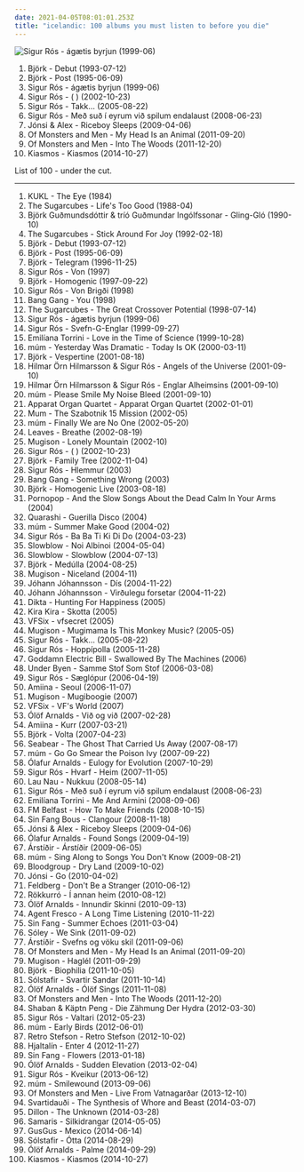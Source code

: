 ```yaml
---
date: 2021-04-05T08:01:01.253Z
title: "icelandic: 100 albums you must listen to before you die"
---
```

![Sigur Rós - ágætis byrjun (1999-06)](http://coverartarchive.org/release/3f38169f-6501-4383-8a0e-06d416338e8f/6928375238-500.jpg "Sigur Rós - ágætis byrjun (1999-06)")
<ol class="albums">
<li data-cover="http://coverartarchive.org/release/3945b500-1e03-3060-89a2-82b0938d8397/23040661690-500.jpg" data-tags="electronic, alternative" role="button">Björk - Debut (1993-07-12)</li>
<li data-cover="https://img.discogs.com/SJGfQpjn__fQln9HSBD1nYPsjso=/fit-in/600x926/filters:strip_icc():format(jpeg):mode_rgb():quality(90)/discogs-images/R-2976694-1419413692-8369.jpeg.jpg" data-tags="electronic, alternative" role="button">Björk - Post (1995-06-09)</li>
<li data-cover="http://coverartarchive.org/release/3f38169f-6501-4383-8a0e-06d416338e8f/6928375238-500.jpg" data-tags="post-rock" role="button">Sigur Rós - ágætis byrjun (1999-06)</li>
<li data-cover="https://via.placeholder.com/450" data-tags="post-rock" role="button">Sigur Rós - ( ) (2002-10-23)</li>
<li data-cover="http://coverartarchive.org/release/4e5c0257-cf0e-3ece-95e6-bf3dc4c18f2b/8227839938-500.jpg" data-tags="post-rock" role="button">Sigur Rós - Takk... (2005-08-22)</li>
<li data-cover="http://coverartarchive.org/release/e4cef835-f2ac-48df-8407-b38ac4ec9969/22564414072-500.jpg" data-tags="post-rock" role="button">Sigur Rós - Með suð í eyrum við spilum endalaust (2008-06-23)</li>
<li data-cover="http://coverartarchive.org/release/06893018-03d4-3c87-9d87-93bb51881dc0/22358531244-500.jpg" data-tags="ambient, icelandic" role="button">Jónsi & Alex - Riceboy Sleeps (2009-04-06)</li>
<li data-cover="https://img.discogs.com/JOkkZurGvAkeFp8PQEAgtqzrhjg=/fit-in/600x539/filters:strip_icc():format(jpeg):mode_rgb():quality(90)/discogs-images/R-10352709-1495840289-6397.jpeg.jpg" data-tags="indie pop, indie" role="button">Of Monsters and Men - My Head Is an Animal (2011-09-20)</li>
<li data-cover="http://coverartarchive.org/release/4768d1fc-efa0-4dda-bb7f-9856e806831a/3608510095-500.jpg" data-tags="icelandic" role="button">Of Monsters and Men - Into The Woods (2011-12-20)</li>
<li data-cover="http://coverartarchive.org/release/dac46d09-412c-4e23-a3a6-9348ec554d7e/8779262560-500.jpg" data-tags="techno, icelandic" role="button">Kiasmos - Kiasmos (2014-10-27)</li>
</ol>
List of 100 - under the cut.
<!-- more -->

_________________

<ol class="albums">
<li data-cover="http://coverartarchive.org/release/4a45e391-dc70-33d2-b1c6-cd3b875459b4/28458264738-500.jpg" data-tags="post-punk" role="button">
KUKL - The Eye (1984)
</li>
<li data-cover="http://coverartarchive.org/release/512b72ed-014d-4e35-b49b-8265e5a64442/25984864434-500.jpg" data-tags="alternative, 80s" role="button">
The Sugarcubes - Life's Too Good (1988-04)
</li>
<li data-cover="http://coverartarchive.org/release/460a13d9-3795-3106-92ee-a43f3230fd35/24887398997-500.jpg" data-tags="jazz" role="button">
Björk Guðmundsdóttir & tríó Guðmundar Ingólfssonar - Gling-Gló (1990-10)
</li>
<li data-cover="http://coverartarchive.org/release/bc30517f-15a6-45e8-a40a-3e85f3e91e16/9538648138-500.jpg" data-tags="90s, icelandic" role="button">
The Sugarcubes - Stick Around For Joy (1992-02-18)
</li>
<li data-cover="http://coverartarchive.org/release/3945b500-1e03-3060-89a2-82b0938d8397/23040661690-500.jpg" data-tags="electronic, alternative" role="button">
Björk - Debut (1993-07-12)
</li>
<li data-cover="https://img.discogs.com/SJGfQpjn__fQln9HSBD1nYPsjso=/fit-in/600x926/filters:strip_icc():format(jpeg):mode_rgb():quality(90)/discogs-images/R-2976694-1419413692-8369.jpeg.jpg" data-tags="electronic, alternative" role="button">
Björk - Post (1995-06-09)
</li>
<li data-cover="https://via.placeholder.com/450" data-tags="electronic, remix" role="button">
Björk - Telegram (1996-11-25)
</li>
<li data-cover="https://img.discogs.com/xDoLKS9K6k-_LsoyHCli65KIfo0=/fit-in/600x600/filters:strip_icc():format(jpeg):mode_rgb():quality(90)/discogs-images/R-5800452-1403020958-1511.jpeg.jpg" data-tags="ambient, post-rock" role="button">
Sigur Rós - Von (1997)
</li>
<li data-cover="http://coverartarchive.org/release/7a2ad97a-55e9-48a4-953b-45ddc10f7f0f/3778603775-500.jpg" data-tags="electronic, alternative" role="button">
Björk - Homogenic (1997-09-22)
</li>
<li data-cover="http://coverartarchive.org/release/59423973-26cd-4a5c-b884-da4a32fed5be/9635511608-500.jpg" data-tags="post-rock, icelandic, ambiental" role="button">
Sigur Rós - Von Brigði (1998)
</li>
<li data-cover="http://coverartarchive.org/release/b7bb368c-4760-40d1-8244-8b42729125d1/2337163551-500.jpg" data-tags="electronic, trip-hop" role="button">
Bang Gang - You (1998)
</li>
<li data-cover="http://coverartarchive.org/release/304f562b-e9d9-372f-8f38-39cf5d7d49aa/28131962177-500.jpg" data-tags="alternative rock" role="button">
The Sugarcubes - The Great Crossover Potential (1998-07-14)
</li>
<li data-cover="http://coverartarchive.org/release/3f38169f-6501-4383-8a0e-06d416338e8f/6928375238-500.jpg" data-tags="post-rock" role="button">
Sigur Rós - ágætis byrjun (1999-06)
</li>
<li data-cover="https://img.discogs.com/Y10IBvwTxEv1I1S7-M3jDnvXkpg=/fit-in/600x450/filters:strip_icc():format(jpeg):mode_rgb():quality(90)/discogs-images/R-13958351-1564919422-3320.jpeg.jpg" data-tags="icelandic" role="button">
Sigur Rós - Svefn-G-Englar (1999-09-27)
</li>
<li data-cover="http://coverartarchive.org/release/4086fb2d-8bae-4d8e-9557-30b84f10755f/19988749407-500.jpg" data-tags="indie, pop, female vocalists, singer-songwriter, trip hop" role="button">
Emilíana Torrini - Love in the Time of Science (1999-10-28)
</li>
<li data-cover="https://img.discogs.com/4A7pxX5IPWZyBTGjz_ivrmyVXi8=/fit-in/600x600/filters:strip_icc():format(jpeg):mode_rgb():quality(90)/discogs-images/R-28802-1300556819.jpeg.jpg" data-tags="ambient, glitch, electronica, post-rock" role="button">
múm - Yesterday Was Dramatic - Today Is OK (2000-03-11)
</li>
<li data-cover="http://coverartarchive.org/release/441e153d-6ce6-3a75-aa4e-65f63b88d14f/3487982154-500.jpg" data-tags="electronic" role="button">
Björk - Vespertine (2001-08-18)
</li>
<li data-cover="http://coverartarchive.org/release/83a233fa-b0bc-4507-8aa8-71197e99ed62/19056063496-500.jpg" data-tags="ambient, icelandic" role="button">
Hilmar Örn Hilmarsson & Sigur Rós - Angels of the Universe (2001-09-10)
</li>
<li data-cover="http://coverartarchive.org/release/965b38de-1913-484c-8515-3f1c38cf174a/5191918805-500.jpg" data-tags="soundtrack, icelandic, sigur ros" role="button">
Hilmar Örn Hilmarsson & Sigur Rós - Englar Alheimsins (2001-09-10)
</li>
<li data-cover="http://coverartarchive.org/release/1a6c2ac5-9931-41cd-98e1-9aad3c16468d/8354320939-500.jpg" data-tags="icelandic" role="button">
múm - Please Smile My Noise Bleed (2001-09-10)
</li>
<li data-cover="https://img.discogs.com/bql1bF3HFe_YMQKVZ_pXz6ZvA8I=/fit-in/600x595/filters:strip_icc():format(jpeg):mode_rgb():quality(90)/discogs-images/R-187231-1526560269-3108.jpeg.jpg" data-tags="electronic" role="button">
Apparat Organ Quartet - Apparat Organ Quartet (2002-01-01)
</li>
<li data-cover="https://img.discogs.com/SIIRqDsTNeV2dD3F97ofH5hvx6g=/fit-in/600x600/filters:strip_icc():format(jpeg):mode_rgb():quality(90)/discogs-images/R-13921459-1564123102-7737.jpeg.jpg" data-tags="electronic, electronica" role="button">
Mum - The Szabotnik 15 Mission (2002-05)
</li>
<li data-cover="https://img.discogs.com/lXD8whyAYclV6eo5oxbFpF-BrwU=/fit-in/600x463/filters:strip_icc():format(jpeg):mode_rgb():quality(90)/discogs-images/R-1902743-1251309415.jpeg.jpg" data-tags="electronic" role="button">
múm - Finally We are No One (2002-05-20)
</li>
<li data-cover="https://img.discogs.com/oWVGEQWFO-ab7lOrr653DrHk4yg=/fit-in/480x481/filters:strip_icc():format(jpeg):mode_rgb():quality(90)/discogs-images/R-739735-1357904961-6155.jpeg.jpg" data-tags="indie rock" role="button">
Leaves - Breathe (2002-08-19)
</li>
<li data-cover="https://img.discogs.com/XcwpLqGcprgoLn2glzpjUz9t3Bc=/fit-in/600x594/filters:strip_icc():format(jpeg):mode_rgb():quality(90)/discogs-images/R-198649-1586603824-9916.jpeg.jpg" data-tags="singer-songwriter, folktronica, indie folk, iceland" role="button">
Mugison - Lonely Mountain (2002-10)
</li>
<li data-cover="https://via.placeholder.com/450" data-tags="post-rock" role="button">
Sigur Rós - ( ) (2002-10-23)
</li>
<li data-cover="http://coverartarchive.org/release/67777d01-6aad-4d00-888a-98337bd222e2/7794254183-500.jpg" data-tags="electronic, electronica, cool compilations" role="button">
Björk - Family Tree (2002-11-04)
</li>
<li data-cover="http://coverartarchive.org/release/1d2d3853-eb84-4d75-8a79-405b38579dc8/2997303377-500.jpg" data-tags="ambient, post-rock, soundtrack" role="button">
Sigur Rós - Hlemmur (2003)
</li>
<li data-cover="http://coverartarchive.org/release/994e2eae-daf6-4428-a109-08ee24226397/7204386247-500.jpg" data-tags="trip-hop, icelandic" role="button">
Bang Gang - Something Wrong (2003)
</li>
<li data-cover="https://img.discogs.com/wsth58Vm-20-xd2QGRkYbUsXRfc=/fit-in/600x533/filters:strip_icc():format(jpeg):mode_rgb():quality(90)/discogs-images/R-6369706-1418122645-1265.jpeg.jpg" data-tags="electronic, alternative, female vocalists, bjork" role="button">
Björk - Homogenic Live (2003-08-18)
</li>
<li data-cover="https://img.discogs.com/KrbD9S-ga2-IXaA_qAC90OG-IAw=/fit-in/400x341/filters:strip_icc():format(jpeg):mode_rgb():quality(90)/discogs-images/R-913453-1285001908.jpeg.jpg" data-tags="ambient, icelandic" role="button">
Pornopop - And the Slow Songs About the Dead Calm In Your Arms (2004)
</li>
<li data-cover="https://img.discogs.com/Z8F7GtpzEeaqXy2dORCEBGoq6Ds=/fit-in/500x500/filters:strip_icc():format(jpeg):mode_rgb():quality(90)/discogs-images/R-1137881-1493257369-7784.jpeg.jpg" data-tags="rock, icelandic" role="button">
Quarashi - Guerilla Disco (2004)
</li>
<li data-cover="http://coverartarchive.org/release/68c7d49e-060e-3a47-88b4-8a1722859358/11078589852-500.jpg" data-tags="icelandic, electronic" role="button">
múm - Summer Make Good (2004-02)
</li>
<li data-cover="https://img.discogs.com/YJb6_IwqUpEEuvv-XIZOJRj-AN0=/fit-in/600x448/filters:strip_icc():format(jpeg):mode_rgb():quality(90)/discogs-images/R-12961274-1545393598-6983.jpeg.jpg" data-tags="icelandic" role="button">
Sigur Rós - Ba Ba Ti Ki Di Do (2004-03-23)
</li>
<li data-cover="http://coverartarchive.org/release/59445333-06ea-472c-a1f0-8c068ebbab22/6848531527-500.jpg" data-tags="soundtrack" role="button">
Slowblow - Noi Albinoi (2004-05-04)
</li>
<li data-cover="https://img.discogs.com/BgT9I7SK742iKlFoXpvvVLqJTCA=/fit-in/600x590/filters:strip_icc():format(jpeg):mode_rgb():quality(90)/discogs-images/R-294541-1582727741-1185.jpeg.jpg" data-tags="post-rock, icelandic" role="button">
Slowblow - Slowblow (2004-07-13)
</li>
<li data-cover="http://coverartarchive.org/release/5c24e649-4e52-4f57-90c9-8275149706c0/7794274920-500.jpg" data-tags="experimental" role="button">
Björk - Medúlla (2004-08-25)
</li>
<li data-cover="https://img.discogs.com/w7hRS_v8pSkKbDYo4D5ZEJWbouI=/fit-in/600x531/filters:strip_icc():format(jpeg):mode_rgb():quality(90)/discogs-images/R-332658-1104452767.jpg.jpg" data-tags="alternative, c, g, k, icelandic, iceland, j, tagged, lost, e, misc, something, sounds, tag, o, everything, thoughts, maybe, bananas, x, bats, variable, genre, d, shady, s, b, onions, h, a, w, bent, filtered, m, t, l, y, bite, n, p, thing, q, get it, wednesday, v, fully streamable album, grady, jb, zap, partial, lobotomy, spelling lobotomy correctly, u, possible, perhaps, suggestions, mangum, specific, extremities, optional, liver, shady grady, northern hemisphere, western hemisphere, non-verbal, you might, jib, i am tagging this artist, the fire of the mind agitates the atmosphere, testing 1-2-3, deek, liver and onions" role="button">
Mugison - Niceland (2004-11)
</li>
<li data-cover="http://coverartarchive.org/release/96b8f6e1-160e-450b-8e6b-3153499b98c7/17037187457-500.jpg" data-tags="contemporary classical" role="button">
Jóhann Jóhannsson - Dís (2004-11-22)
</li>
<li data-cover="http://coverartarchive.org/release/ac5674a3-6604-4987-b772-b7136a686a6f/3318719958-500.jpg" data-tags="ambient, contemporary classical" role="button">
Jóhann Jóhannsson - Virðulegu forsetar (2004-11-22)
</li>
<li data-cover="http://coverartarchive.org/release/45807016-ee11-429e-aaa2-392eb9e38800/18781279674-500.jpg" data-tags="icelandic" role="button">
Dikta - Hunting For Happiness (2005)
</li>
<li data-cover="https://img.discogs.com/Ju8zbmvhglg6BOFmqLLJ_yNFl2U=/fit-in/418x367/filters:strip_icc():format(jpeg):mode_rgb():quality(90)/discogs-images/R-870092-1170595047.jpeg.jpg" data-tags="electronic, experimental, icelandic" role="button">
Kira Kira - Skotta (2005)
</li>
<li data-cover="https://img.discogs.com/YC9ty-S6sQe9CC78uIetI6_6PuQ=/fit-in/500x456/filters:strip_icc():format(jpeg):mode_rgb():quality(90)/discogs-images/R-1666017-1235548927.jpeg.jpg" data-tags="electronic, electronica, trip-hop, downtempo, trip hop, russia, nu jazz, chillout, icelandic, moscow, light trip-hop, vfsix, ambient, female vocalists, idm, lounge, russian, nu-jazz, electronic-lounge" role="button">
VFSix - vfsecret (2005)
</li>
<li data-cover="http://coverartarchive.org/release/8c9ba25e-5d18-3106-bbe5-e59ef950a8bb/11169152097-500.jpg" data-tags="experimental" role="button">
Mugison - Mugimama Is This Monkey Music? (2005-05)
</li>
<li data-cover="http://coverartarchive.org/release/4e5c0257-cf0e-3ece-95e6-bf3dc4c18f2b/8227839938-500.jpg" data-tags="post-rock" role="button">
Sigur Rós - Takk... (2005-08-22)
</li>
<li data-cover="https://img.discogs.com/hdc0tb1ayx_90r4sCeBOKs8UzzI=/fit-in/426x600/filters:strip_icc():format(jpeg):mode_rgb():quality(90)/discogs-images/R-5168042-1395004587-6355.jpeg.jpg" data-tags="sigur ros, ambient" role="button">
Sigur Rós - Hoppípolla (2005-11-28)
</li>
<li data-cover="https://img.discogs.com/f6_xA1zzSjPc8Ob4lb4fVgmQTpE=/fit-in/600x600/filters:strip_icc():format(jpeg):mode_rgb():quality(90)/discogs-images/R-874041-1249324133.jpeg.jpg" data-tags="electronic" role="button">
Goddamn Electric Bill - Swallowed By The Machines (2006)
</li>
<li data-cover="https://img.discogs.com/yfB2Gl0HvPrMWfCixyxwBpp__aM=/fit-in/600x535/filters:strip_icc():format(jpeg):mode_rgb():quality(90)/discogs-images/R-639170-1142329833.jpeg.jpg" data-tags="electronic, experimental, female vocalists" role="button">
Under Byen - Samme Stof Som Stof (2006-03-08)
</li>
<li data-cover="https://img.discogs.com/AJ3my3Lpbckh8GBupxR0Z_YKgVs=/fit-in/600x540/filters:strip_icc():format(jpeg):mode_rgb():quality(90)/discogs-images/R-777951-1346723240-9164.jpeg.jpg" data-tags="icelandic" role="button">
Sigur Rós - Sæglópur (2006-04-19)
</li>
<li data-cover="https://img.discogs.com/WPRCzLPSuyfzZ56xqCOkw03Jkdc=/fit-in/300x293/filters:strip_icc():format(jpeg):mode_rgb():quality(90)/discogs-images/R-833908-1163511909.jpeg.jpg" data-tags="icelandic, instrumental, post rock" role="button">
Amiina - Seoul (2006-11-07)
</li>
<li data-cover="http://coverartarchive.org/release/3fdccfb0-c5c5-4676-8e45-83db38c0ee35/26215098732-500.jpg" data-tags="alternative, c, g, k, icelandic, iceland, j, tagged, lost, e, misc, something, sounds, tag, o, everything, thoughts, maybe, bananas, x, bats, variable, genre, d, shady, s, b, onions, h, a, w, bent, filtered, m, t, l, y, bite, n, p, thing, q, get it, wednesday, v, grady, jb, zap, partial, lobotomy, spelling lobotomy correctly, u, possible, perhaps, suggestions, mangum, specific, extremities, optional, liver, shady grady, northern hemisphere, western hemisphere, non-verbal, you might, jib, i am tagging this artist, the fire of the mind agitates the atmosphere, testing 1-2-3, deek, liver and onions, kolob, if you could hie to kolob, auditory" role="button">
Mugison - Mugiboogie (2007)
</li>
<li data-cover="https://img.discogs.com/kuLfZ93H9TBEkfh_r_oCBA5sbMA=/fit-in/598x524/filters:strip_icc():format(jpeg):mode_rgb():quality(90)/discogs-images/R-3326807-1326460033.jpeg.jpg" data-tags="chillout, trip hop, electronic, electronica, trip-hop, russia, downtempo, russian, icelandic, light trip-hop, vfsix" role="button">
VFSix - VF's World (2007)
</li>
<li data-cover="http://coverartarchive.org/release/7a058cc8-f297-4818-b182-db15f3c2655e/9390660710-500.jpg" data-tags="vocal, female, alternative, c, g, k, icelandic, iceland, j, tagged, lost, e, misc, something, sounds, tag, o, everything, thoughts, maybe, bananas, x, bats, variable, genre, d, shady, s, b, h, a, w, bent, filtered, m, t, l, y, bite, n, p, thing, q, get it, wednesday, v, grady, jb, zap, partial, u, possible, perhaps, suggestions, specific, extremities, optional, shady grady, northern hemisphere, western hemisphere, non-verbal, you might, jib, i am tagging this artist, the fire of the mind agitates the atmosphere, testing 1-2-3, deek, kolob, if you could hie to kolob" role="button">
Ólöf Arnalds - Við og við (2007-02-28)
</li>
<li data-cover="https://img.discogs.com/p8ekxYH2ZEiI6ylivtCAFCEb-lA=/fit-in/500x500/filters:strip_icc():format(jpeg):mode_rgb():quality(90)/discogs-images/R-937597-1180461208.jpeg.jpg" data-tags="ambient" role="button">
Amiina - Kurr (2007-03-21)
</li>
<li data-cover="http://coverartarchive.org/release/a4ce1772-9009-4720-8adc-6259b5cd387c/23654428073-500.jpg" data-tags="experimental" role="button">
Björk - Volta (2007-04-23)
</li>
<li data-cover="http://coverartarchive.org/release/f8f26fa1-d7e5-4357-aefe-cb17ccf2e60b/18253941016-500.jpg" data-tags="icelandic" role="button">
Seabear - The Ghost That Carried Us Away (2007-08-17)
</li>
<li data-cover="https://img.discogs.com/w447e9Jz52F2U0QwpG6brAl_CD0=/fit-in/600x524/filters:strip_icc():format(jpeg):mode_rgb():quality(90)/discogs-images/R-6921311-1535675024-9968.jpeg.jpg" data-tags="icelandic, experimental" role="button">
múm - Go Go Smear the Poison Ivy (2007-09-22)
</li>
<li data-cover="http://coverartarchive.org/release/7ed90c22-74e5-3a9b-a047-5f9bcbcb01bd/1485447652-500.jpg" data-tags="piano, contemporary classical, neoclassical, post-classical, ambient" role="button">
Ólafur Arnalds - Eulogy for Evolution (2007-10-29)
</li>
<li data-cover="http://coverartarchive.org/release/a8270390-c345-4d3a-a341-187722f75160/8583241241-500.jpg" data-tags="post-rock, icelandic" role="button">
Sigur Rós - Hvarf - Heim (2007-11-05)
</li>
<li data-cover="https://img.discogs.com/PEX6Bc0-lk0RupwrX6cCebRjxdA=/fit-in/510x510/filters:strip_icc():format(jpeg):mode_rgb():quality(90)/discogs-images/R-1339354-1210962480.jpeg.jpg" data-tags="new weird finland" role="button">
Lau Nau - Nukkuu (2008-05-14)
</li>
<li data-cover="http://coverartarchive.org/release/e4cef835-f2ac-48df-8407-b38ac4ec9969/22564414072-500.jpg" data-tags="post-rock" role="button">
Sigur Rós - Með suð í eyrum við spilum endalaust (2008-06-23)
</li>
<li data-cover="http://coverartarchive.org/release/7c6c8607-a528-4497-bb7b-436914cf7512/2094787478-500.jpg" data-tags="pop, alternative" role="button">
Emilíana Torrini - Me And Armini (2008-09-06)
</li>
<li data-cover="http://coverartarchive.org/release/83f5e172-8503-43d3-952d-aa1aa2b78a35/4629780149-500.jpg" data-tags="electronic, synthpop" role="button">
FM Belfast - How To Make Friends (2008-10-15)
</li>
<li data-cover="https://via.placeholder.com/450" data-tags="morr music, icelandic, indie folk" role="button">
Sin Fang Bous - Clangour (2008-11-18)
</li>
<li data-cover="http://coverartarchive.org/release/06893018-03d4-3c87-9d87-93bb51881dc0/22358531244-500.jpg" data-tags="ambient, icelandic" role="button">
Jónsi & Alex - Riceboy Sleeps (2009-04-06)
</li>
<li data-cover="http://coverartarchive.org/release/705de6f0-e4a1-4d0e-bef7-eeae4f5115b5/5930038642-500.jpg" data-tags="contemporary classical, modern classical, neoclassical, post-classical, neo-classical, piano, neo classical, postclassical, post classical" role="button">
Ólafur Arnalds - Found Songs (2009-04-19)
</li>
<li data-cover="https://img.discogs.com/lubA2__u5aBC8WX6E8H5HjuK0lk=/fit-in/600x540/filters:strip_icc():format(jpeg):mode_rgb():quality(90)/discogs-images/R-3872190-1434906851-8198.jpeg.jpg" data-tags="acoustic, icelandic, neofolk" role="button">
Árstíðir - Árstíðir (2009-06-05)
</li>
<li data-cover="http://coverartarchive.org/release/1beaae9e-8f17-4281-a4e4-4fe1d38b17ef/16319634547-500.jpg" data-tags="scandinavian" role="button">
múm - Sing Along to Songs You Don't Know (2009-08-21)
</li>
<li data-cover="http://coverartarchive.org/release/c6a3c3b6-e077-4a88-b7ba-a462cdb5bd95/10640671739-500.jpg" data-tags="electronic" role="button">
Bloodgroup - Dry Land (2009-10-02)
</li>
<li data-cover="https://img.discogs.com/4NIOxoT-a2t1ccQ8mYQowHC4qg8=/fit-in/600x533/filters:strip_icc():format(jpeg):mode_rgb():quality(90)/discogs-images/R-2210927-1296129905.jpeg.jpg" data-tags="post-rock" role="button">
Jónsi - Go (2010-04-02)
</li>
<li data-cover="https://img.discogs.com/sjDz-RQJ1jh0jHDnA9pWaw0uiTI=/fit-in/600x541/filters:strip_icc():format(jpeg):mode_rgb():quality(90)/discogs-images/R-3797264-1344801507-9871.jpeg.jpg" data-tags="icelandic" role="button">
Feldberg - Don't Be a Stranger (2010-06-12)
</li>
<li data-cover="https://img.discogs.com/BoiRLKX18i-Xmg959R_rYKGzqD4=/fit-in/600x529/filters:strip_icc():format(jpeg):mode_rgb():quality(90)/discogs-images/R-2619466-1475173130-7504.png.jpg" data-tags="post-rock" role="button">
Rökkurró - Í annan heim (2010-08-12)
</li>
<li data-cover="http://coverartarchive.org/release/d2b97e1a-32e6-43fc-a442-d7c766fe8fc6/17757148561-500.jpg" data-tags="alternative, c, g, k, icelandic, iceland, j, tagged, lost, e, misc, something, sounds, tag, o, everything, thoughts, maybe, bananas, x, bats, variable, genre, d, shady, s, b, h, a, w, bent, filtered, m, t, l, y, bite, n, p, thing, q, get it, wednesday, v, grady, jb, zap, partial, olof, u, possible, perhaps, suggestions, specific, extremities, optional, shady grady, albums reviewed, northern hemisphere, western hemisphere, non-verbal, you might, jib, i am tagging this artist, the fire of the mind agitates the atmosphere, testing 1-2-3, deek, kolob" role="button">
Ólöf Arnalds - Innundir Skinni (2010-09-13)
</li>
<li data-cover="http://coverartarchive.org/release/ad80e788-1820-4f3f-a4ed-dc2742cd291d/8013790676-500.jpg" data-tags="progressive rock" role="button">
Agent Fresco - A Long Time Listening (2010-11-22)
</li>
<li data-cover="http://coverartarchive.org/release/58da8c30-6af1-43ae-8012-68c2ee6be235/4239717633-500.jpg" data-tags="icelandic" role="button">
Sin Fang - Summer Echoes (2011-03-04)
</li>
<li data-cover="http://coverartarchive.org/release/245eebec-4344-426e-9039-bb7ddfd1286b/3116867787-500.jpg" data-tags="icelandic, indie rock" role="button">
Sóley - We Sink (2011-09-02)
</li>
<li data-cover="http://coverartarchive.org/release/b5c7b476-836a-4076-bc12-9fc611157f3e/9491330388-500.jpg" data-tags="icelandic, eclipsed0412" role="button">
Árstíðir - Svefns og vöku skil (2011-09-06)
</li>
<li data-cover="https://img.discogs.com/JOkkZurGvAkeFp8PQEAgtqzrhjg=/fit-in/600x539/filters:strip_icc():format(jpeg):mode_rgb():quality(90)/discogs-images/R-10352709-1495840289-6397.jpeg.jpg" data-tags="indie pop, indie" role="button">
Of Monsters and Men - My Head Is an Animal (2011-09-20)
</li>
<li data-cover="http://coverartarchive.org/release/86822733-6a01-4d0b-9c5d-af728d00a637/18357824165-500.jpg" data-tags="alternative, c, g, k, icelandic, iceland, j, tagged, lost, e, misc, something, sounds, tag, o, everything, thoughts, maybe, bananas, x, bats, variable, genre, d, shady, s, b, onions, h, a, w, bent, filtered, m, t, l, y, bite, n, p, thing, q, get it, wednesday, v, grady, jb, zap, partial, lobotomy, spelling lobotomy correctly, u, possible, perhaps, suggestions, mangum, specific, extremities, optional, liver, shady grady, northern hemisphere, western hemisphere, non-verbal, you might, jib, i am tagging this artist, the fire of the mind agitates the atmosphere, testing 1-2-3, deek, liver and onions, kolob, if you could hie to kolob, auditory, you can" role="button">
Mugison - Haglél (2011-09-29)
</li>
<li data-cover="http://coverartarchive.org/release/e2e019b9-720c-4db9-8604-244dff44c1db/3776643792-500.jpg" data-tags="experimental" role="button">
Björk - Biophilia (2011-10-05)
</li>
<li data-cover="http://coverartarchive.org/release/14a57c0d-b063-489b-bd42-8cb2c261c0e8/13555883183-500.jpg" data-tags="progressive metal, post-metal, post-rock" role="button">
Sólstafir - Svartir Sandar (2011-10-14)
</li>
<li data-cover="https://img.discogs.com/_jcqVJYRFzAT3Sa2hr_lLp-1up0=/fit-in/274x274/filters:strip_icc():format(jpeg):mode_rgb():quality(90)/discogs-images/R-3548510-1334834731.jpeg.jpg" data-tags="female, alternative, c, song, g, k, plop, icelandic, iceland, numbers, j, book, tagged, genesis, second, lost, e, misc, something, sounds, first, proverbs, i, tag, sentences, o, everything, kings, thoughts, maybe, bananas, x, moses, bats, psalms, tuesday, daniel, troy" role="button">
Ólöf Arnalds - Ólöf Sings (2011-11-08)
</li>
<li data-cover="http://coverartarchive.org/release/4768d1fc-efa0-4dda-bb7f-9856e806831a/3608510095-500.jpg" data-tags="icelandic" role="button">
Of Monsters and Men - Into The Woods (2011-12-20)
</li>
<li data-cover="http://coverartarchive.org/release/24bc24e8-0aaf-4d03-87c4-f07fff91245c/9243807208-500.jpg" data-tags="hip hop, rap" role="button">
Shaban & Käptn Peng - Die Zähmung Der Hydra (2012-03-30)
</li>
<li data-cover="http://coverartarchive.org/release/173c790a-264c-4134-9ffb-9b7aa78da6f5/1819827377-500.jpg" data-tags="ambient, post-rock" role="button">
Sigur Rós - Valtari (2012-05-23)
</li>
<li data-cover="http://coverartarchive.org/release/b6e7eb81-7bec-4be6-aa52-66007122c793/26632271223-500.jpg" data-tags="idm" role="button">
múm - Early Birds (2012-06-01)
</li>
<li data-cover="http://coverartarchive.org/release/2cac8253-f7bc-4446-951c-20d6b11af80b/5474906042-500.jpg" data-tags="electronic" role="button">
Retro Stefson - Retro Stefson (2012-10-02)
</li>
<li data-cover="http://coverartarchive.org/release/724c0390-78d0-4e61-b3c5-a6dac00506dd/14365634195-500.jpg" data-tags="calm, icelandic" role="button">
Hjaltalín - Enter 4 (2012-11-27)
</li>
<li data-cover="https://img.discogs.com/oPdkVK-vqlTllji4AJeFIWuofo8=/fit-in/600x600/filters:strip_icc():format(jpeg):mode_rgb():quality(90)/discogs-images/R-4275033-1360420938-2039.jpeg.jpg" data-tags="fun, icelandic" role="button">
Sin Fang - Flowers (2013-01-18)
</li>
<li data-cover="https://img.discogs.com/KDUVmKzHPyTW9iR4DGwy2pFHljs=/fit-in/590x600/filters:strip_icc():format(jpeg):mode_rgb():quality(90)/discogs-images/R-4204186-1363444365-3376.jpeg.jpg" data-tags="alternative, c, g, k, icelandic, iceland, j, tagged, lost, e, misc, something, sounds, tag, o, everything, thoughts, maybe, bananas, x, bats, variable, genre, d, shady, s, b, h, a, w, bent, filtered, m, t, l, y, bite, n, p, thing, q, get it, wednesday, v, grady, jb, zap, partial, u, possible, perhaps, suggestions, specific, extremities, optional, shady grady, northern hemisphere, western hemisphere, non-verbal, you might, jib, i am tagging this artist, the fire of the mind agitates the atmosphere, testing 1-2-3, deek, kolob, if you could hie to kolob, auditory, you can" role="button">
Ólöf Arnalds - Sudden Elevation (2013-02-04)
</li>
<li data-cover="https://img.discogs.com/cfc9e7fd50d7c9c08931869b95f6849a01d0635d/images/spacer.gif" data-tags="post-rock" role="button">
Sigur Rós - Kveikur (2013-06-12)
</li>
<li data-cover="http://coverartarchive.org/release/81ce3a91-91b7-40cf-8f33-966dd7322adf/5069250166-500.jpg" data-tags="electronic" role="button">
múm - Smilewound (2013-09-06)
</li>
<li data-cover="http://coverartarchive.org/release/72237e6d-67fd-4cde-b62f-fa3434b02c1f/6502020265-500.jpg" data-tags="folk, indie pop, icelandic, indie folk, iceland, live, alternativ, itunes exclusive, infie, vatnagardar" role="button">
Of Monsters and Men - Live From Vatnagarðar (2013-12-10)
</li>
<li data-cover="http://coverartarchive.org/release/b08bf379-2d20-4ad2-9e72-2fbe0ab3ad7c/13547518907-500.jpg" data-tags="black metal, icelandic, atmospheric black metal, orthodox black metal, icelandic black metal, terratur possessions" role="button">
Svartidauði - The Synthesis of Whore and Beast (2014-03-07)
</li>
<li data-cover="http://coverartarchive.org/release/66cfa35b-731b-4c5d-85a2-a3de070d8f12/6883601217-500.jpg" data-tags="experimental" role="button">
Dillon - The Unknown (2014-03-28)
</li>
<li data-cover="http://coverartarchive.org/release/c81ebe80-43c6-4a77-9fb5-c47ca5f180d1/6701174879-500.jpg" data-tags="electronic, indie, indie pop, indietronica" role="button">
Samaris - Silkidrangar (2014-05-05)
</li>
<li data-cover="http://coverartarchive.org/release/ec5aeb38-6541-4821-bd8a-9c161967f0db/7686700961-500.jpg" data-tags="electropop, chill, electro, house, icelandic, iceland, electro-pop, mp3" role="button">
GusGus - Mexico (2014-06-14)
</li>
<li data-cover="http://coverartarchive.org/release/c05d597d-083c-4b49-a8d1-7782f030435b/16454252263-500.jpg" data-tags="post-rock" role="button">
Sólstafir - Ótta (2014-08-29)
</li>
<li data-cover="https://img.discogs.com/OT-0njtFEU-SlaT_KNVcdwRIZYI=/fit-in/600x600/filters:strip_icc():format(jpeg):mode_rgb():quality(90)/discogs-images/R-6416797-1418675288-7045.jpeg.jpg" data-tags="alternative, c, g, k, icelandic, iceland, j, tagged, lost, e, misc, something, sounds, tag, o, everything, thoughts, maybe, bananas, x, bats, variable, genre, d, shady, s, b, h, a, w, bent, filtered, m, t, l, y, bite, n, p, thing, q, get it, wednesday, v, grady, jb, zap, partial, u, possible, perhaps, suggestions, mangum, specific, extremities, optional, shady grady, northern hemisphere, western hemisphere, non-verbal, you might, jib, i am tagging this artist, the fire of the mind agitates the atmosphere, testing 1-2-3, deek, kolob, if you could hie to kolob, auditory, you can" role="button">
Ólöf Arnalds - Palme (2014-09-29)
</li>
<li data-cover="http://coverartarchive.org/release/dac46d09-412c-4e23-a3a6-9348ec554d7e/8779262560-500.jpg" data-tags="techno, icelandic" role="button">
Kiasmos - Kiasmos (2014-10-27)
</li>
</ol>